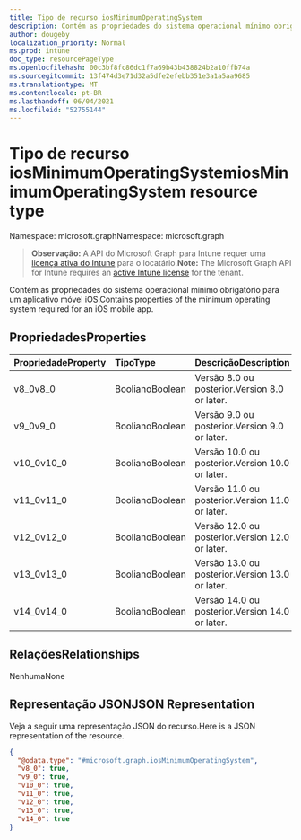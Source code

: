 ```yaml
---
title: Tipo de recurso iosMinimumOperatingSystem
description: Contém as propriedades do sistema operacional mínimo obrigatório para um aplicativo móvel iOS.
author: dougeby
localization_priority: Normal
ms.prod: intune
doc_type: resourcePageType
ms.openlocfilehash: 00c3bf8fc86dc1f7a69b43b438824b2a10ffb74a
ms.sourcegitcommit: 13f474d3e71d32a5dfe2efebb351e3a1a5aa9685
ms.translationtype: MT
ms.contentlocale: pt-BR
ms.lasthandoff: 06/04/2021
ms.locfileid: "52755144"
---
```

# <a name="iosminimumoperatingsystem-resource-type"></a><span data-ttu-id="d5aa4-103">Tipo de recurso iosMinimumOperatingSystem</span><span class="sxs-lookup"><span data-stu-id="d5aa4-103">iosMinimumOperatingSystem resource type</span></span>

<span data-ttu-id="d5aa4-104">Namespace: microsoft.graph</span><span class="sxs-lookup"><span data-stu-id="d5aa4-104">Namespace: microsoft.graph</span></span>

> <span data-ttu-id="d5aa4-105">**Observação:** A API do Microsoft Graph para Intune requer uma [licença ativa do Intune](https://go.microsoft.com/fwlink/?linkid=839381) para o locatário.</span><span class="sxs-lookup"><span data-stu-id="d5aa4-105">**Note:** The Microsoft Graph API for Intune requires an [active Intune license](https://go.microsoft.com/fwlink/?linkid=839381) for the tenant.</span></span>

<span data-ttu-id="d5aa4-106">Contém as propriedades do sistema operacional mínimo obrigatório para um aplicativo móvel iOS.</span><span class="sxs-lookup"><span data-stu-id="d5aa4-106">Contains properties of the minimum operating system required for an iOS mobile app.</span></span>

## <a name="properties"></a><span data-ttu-id="d5aa4-107">Propriedades</span><span class="sxs-lookup"><span data-stu-id="d5aa4-107">Properties</span></span>
|<span data-ttu-id="d5aa4-108">Propriedade</span><span class="sxs-lookup"><span data-stu-id="d5aa4-108">Property</span></span>|<span data-ttu-id="d5aa4-109">Tipo</span><span class="sxs-lookup"><span data-stu-id="d5aa4-109">Type</span></span>|<span data-ttu-id="d5aa4-110">Descrição</span><span class="sxs-lookup"><span data-stu-id="d5aa4-110">Description</span></span>|
|:---|:---|:---|
|<span data-ttu-id="d5aa4-111">v8_0</span><span class="sxs-lookup"><span data-stu-id="d5aa4-111">v8_0</span></span>|<span data-ttu-id="d5aa4-112">Booliano</span><span class="sxs-lookup"><span data-stu-id="d5aa4-112">Boolean</span></span>|<span data-ttu-id="d5aa4-113">Versão 8.0 ou posterior.</span><span class="sxs-lookup"><span data-stu-id="d5aa4-113">Version 8.0 or later.</span></span>|
|<span data-ttu-id="d5aa4-114">v9_0</span><span class="sxs-lookup"><span data-stu-id="d5aa4-114">v9_0</span></span>|<span data-ttu-id="d5aa4-115">Booliano</span><span class="sxs-lookup"><span data-stu-id="d5aa4-115">Boolean</span></span>|<span data-ttu-id="d5aa4-116">Versão 9.0 ou posterior.</span><span class="sxs-lookup"><span data-stu-id="d5aa4-116">Version 9.0 or later.</span></span>|
|<span data-ttu-id="d5aa4-117">v10_0</span><span class="sxs-lookup"><span data-stu-id="d5aa4-117">v10_0</span></span>|<span data-ttu-id="d5aa4-118">Booliano</span><span class="sxs-lookup"><span data-stu-id="d5aa4-118">Boolean</span></span>|<span data-ttu-id="d5aa4-119">Versão 10.0 ou posterior.</span><span class="sxs-lookup"><span data-stu-id="d5aa4-119">Version 10.0 or later.</span></span>|
|<span data-ttu-id="d5aa4-120">v11_0</span><span class="sxs-lookup"><span data-stu-id="d5aa4-120">v11_0</span></span>|<span data-ttu-id="d5aa4-121">Booliano</span><span class="sxs-lookup"><span data-stu-id="d5aa4-121">Boolean</span></span>|<span data-ttu-id="d5aa4-122">Versão 11.0 ou posterior.</span><span class="sxs-lookup"><span data-stu-id="d5aa4-122">Version 11.0 or later.</span></span>|
|<span data-ttu-id="d5aa4-123">v12_0</span><span class="sxs-lookup"><span data-stu-id="d5aa4-123">v12_0</span></span>|<span data-ttu-id="d5aa4-124">Booliano</span><span class="sxs-lookup"><span data-stu-id="d5aa4-124">Boolean</span></span>|<span data-ttu-id="d5aa4-125">Versão 12.0 ou posterior.</span><span class="sxs-lookup"><span data-stu-id="d5aa4-125">Version 12.0 or later.</span></span>|
|<span data-ttu-id="d5aa4-126">v13_0</span><span class="sxs-lookup"><span data-stu-id="d5aa4-126">v13_0</span></span>|<span data-ttu-id="d5aa4-127">Booliano</span><span class="sxs-lookup"><span data-stu-id="d5aa4-127">Boolean</span></span>|<span data-ttu-id="d5aa4-128">Versão 13.0 ou posterior.</span><span class="sxs-lookup"><span data-stu-id="d5aa4-128">Version 13.0 or later.</span></span>|
|<span data-ttu-id="d5aa4-129">v14_0</span><span class="sxs-lookup"><span data-stu-id="d5aa4-129">v14_0</span></span>|<span data-ttu-id="d5aa4-130">Booliano</span><span class="sxs-lookup"><span data-stu-id="d5aa4-130">Boolean</span></span>|<span data-ttu-id="d5aa4-131">Versão 14.0 ou posterior.</span><span class="sxs-lookup"><span data-stu-id="d5aa4-131">Version 14.0 or later.</span></span>|

## <a name="relationships"></a><span data-ttu-id="d5aa4-132">Relações</span><span class="sxs-lookup"><span data-stu-id="d5aa4-132">Relationships</span></span>
<span data-ttu-id="d5aa4-133">Nenhuma</span><span class="sxs-lookup"><span data-stu-id="d5aa4-133">None</span></span>

## <a name="json-representation"></a><span data-ttu-id="d5aa4-134">Representação JSON</span><span class="sxs-lookup"><span data-stu-id="d5aa4-134">JSON Representation</span></span>
<span data-ttu-id="d5aa4-135">Veja a seguir uma representação JSON do recurso.</span><span class="sxs-lookup"><span data-stu-id="d5aa4-135">Here is a JSON representation of the resource.</span></span>
<!-- {
  "blockType": "resource",
  "@odata.type": "microsoft.graph.iosMinimumOperatingSystem"
}
-->
``` json
{
  "@odata.type": "#microsoft.graph.iosMinimumOperatingSystem",
  "v8_0": true,
  "v9_0": true,
  "v10_0": true,
  "v11_0": true,
  "v12_0": true,
  "v13_0": true,
  "v14_0": true
}
```




